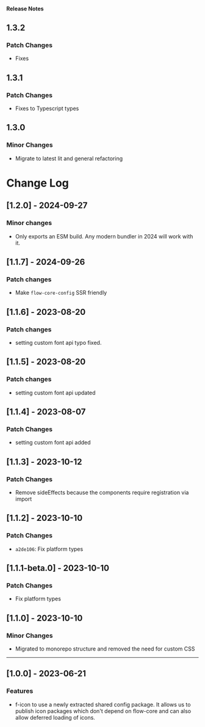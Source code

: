 <h4 class="margin-btm-8">Release Notes</h4>

## 1.3.2

### Patch Changes

- Fixes

## 1.3.1

### Patch Changes

- Fixes to Typescript types

## 1.3.0

### Minor Changes

- Migrate to latest lit and general refactoring

# Change Log

## [1.2.0] - 2024-09-27

### Minor changes

- Only exports an ESM build. Any modern bundler in 2024 will work with it.

## [1.1.7] - 2024-09-26

### Patch changes

- Make `flow-core-config` SSR friendly

## [1.1.6] - 2023-08-20

### Patch changes

- setting custom font api typo fixed.

## [1.1.5] - 2023-08-20

### Patch changes

- setting custom font api updated

## [1.1.4] - 2023-08-07

### Patch Changes

- setting custom font api added

## [1.1.3] - 2023-10-12

### Patch Changes

- Remove sideEffects because the components require registration via import

## [1.1.2] - 2023-10-10

### Patch Changes

- `a2de106`: Fix platform types

## [1.1.1-beta.0] - 2023-10-10

### Patch Changes

- Fix platform types

## [1.1.0] - 2023-10-10

### Minor Changes

- Migrated to monorepo structure and removed the need for custom CSS
<hr class="margin-btm-32" />

## [1.0.0] - 2023-06-21

### Features

- f-icon to use a newly extracted shared config package. It allows us to publish icon packages which don't depend on flow-core and can also allow deferred loading of icons.
